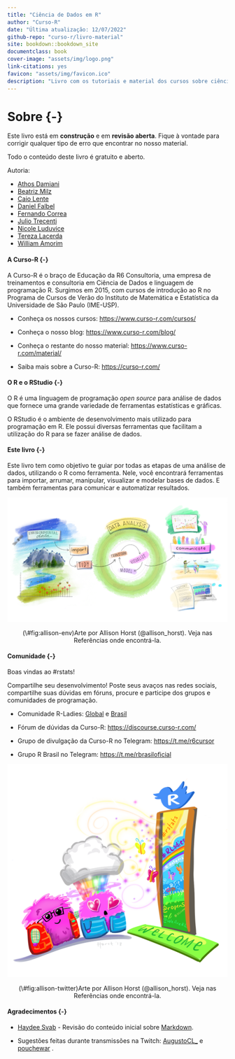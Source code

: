 ```yaml
--- 
title: "Ciência de Dados em R"
author: "Curso-R"
date: "Última atualização: 12/07/2022"
github-repo: "curso-r/livro-material"
site: bookdown::bookdown_site
documentclass: book
cover-image: "assets/img/logo.png"
link-citations: yes
favicon: "assets/img/favicon.ico"
description: "Livro com os tutoriais e material dos cursos sobre ciência de dados da Curso-R."
---
```


# Sobre {-}



Este livro está em **construção** e em **revisão aberta**. Fique à vontade para corrigir qualquer tipo de erro que encontrar no nosso material.

Todo o conteúdo deste livro é gratuito e aberto.

Autoria:

- [Athos Damiani](https://twitter.com/athos_damiani)
- [Beatriz Milz](https://twitter.com/BeaMilz)
- [Caio Lente](https://twitter.com/clente_)
- [Daniel Falbel](https://twitter.com/dfalbel)
- [Fernando Correa](https://twitter.com/Azeloc)
- [Julio Trecenti](https://twitter.com/jtrecenti)
- [Nicole Luduvice](http://linkedin.com/in/nicole-luduvice-9a6379197)
- [Tereza Lacerda](https://twitter.com/tereza_lacerda)
- [William Amorim](https://wamorim.com)

#### A Curso-R {-}

A Curso-R é o braço de Educação da R6 Consultoria, uma empresa de treinamentos e consultoria em Ciência de Dados e linguagem de programação R. Surgimos em 2015, com cursos de introdução ao R no Programa de Cursos de Verão do Instituto de Matemática e Estatística da Universidade de São Paulo (IME-USP).

- Conheça os nossos cursos: https://www.curso-r.com/cursos/

- Conheça o nosso blog: https://www.curso-r.com/blog/

- Conheça o restante do nosso material: https://www.curso-r.com/material/

- Saiba mais sobre a Curso-R: https://curso-r.com/

#### O R e o RStudio {-}

O R é uma linguagem de programação *open source* para análise de dados que fornece uma grande variedade de ferramentas estatísticas e gráficas.

O RStudio é o ambiente de desenvolvimento mais utilizado para programação em R. Ele possui diversas ferramentas que facilitam a utilização do R para se fazer análise de dados.

#### Este livro {-}

Este livro tem como objetivo te guiar por todas as etapas de uma análise de dados, utilizando o R como ferramenta. Nele, você encontrará ferramentas para importar, arrumar, manipular, visualizar e modelar bases de dados. E também ferramentas para comunicar e automatizar resultados.

<div class="figure" style="text-align: center">
<img src="assets/img/environmental-data-science-r4ds-general.png" alt="Arte por Allison Horst (@allison_horst). Veja nas Referências onde encontrá-la." width="960" />
<p class="caption">(\#fig:allison-env)Arte por Allison Horst (@allison_horst). Veja nas Referências onde encontrá-la.</p>
</div>

#### Comunidade {-}

Boas vindas ao #rstats!

Compartilhe seu desenvolvimento! Poste seus avaços nas redes sociais, compartilhe suas dúvidas em fóruns, procure e participe dos grupos e comunidades de programação.

- Comunidade R-Ladies: [Global](https://benubah.github.io/r-community-explorer/rladies.html) e [Brasil](https://github.com/R-Ladies-Sao-Paulo/RLadies-Brasil#readme)

- Fórum de dúvidas da Curso-R: https://discourse.curso-r.com/

- Grupo de divulgação da Curso-R no Telegram: https://t.me/r6cursor

- Grupo R Brasil no Telegram: https://t.me/rbrasiloficial

<div class="figure" style="text-align: center">
<img src="assets/img/welcome_to_rstats_twitter.png" alt="Arte por Allison Horst (@allison_horst). Veja nas Referências onde encontrá-la." width="1004" />
<p class="caption">(\#fig:allison-twitter)Arte por Allison Horst (@allison_horst). Veja nas Referências onde encontrá-la.</p>
</div>

#### Agradecimentos {-}

- [Haydee Svab](https://www.linkedin.com/in/hsvab) - Revisão do conteúdo inicial sobre [Markdown](#markdown).

- Sugestões feitas durante transmissões na Twitch: [AugustoCL_](https://www.twitch.tv/AugustoCL_/about) e [pouchewar](https://www.twitch.tv/pouchewar/about) .

